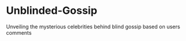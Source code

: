 # Unblinded-Gossip
Unveiling the mysterious celebrities behind blind gossip based on users comments
